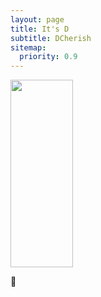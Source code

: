 ```yaml
---
layout: page
title: It's D
subtitle: DCherish
sitemap:
  priority: 0.9
---
```


<img src="{{ '/assets/img/dcherish.jpg' | prepend: site.baseurl }}" id="about-img" style="width: 100px; height: 300px;">

<div id="describe-text">
	<p style="font-size:100%;">🤙</p>
</div>
